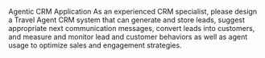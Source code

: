 Agentic CRM Application 
As an experienced CRM specialist, please design a Travel Agent CRM system that can generate and store leads, suggest appropriate next communication messages, convert leads into customers, and measure and monitor lead and customer behaviors as well as agent usage to optimize sales and engagement strategies.